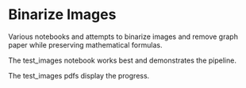 # Binarize Images

Various notebooks and attempts to binarize images and remove graph paper while preserving mathematical formulas.

The test_images notebook works best and demonstrates the pipeline.

The test_images pdfs display the progress.

